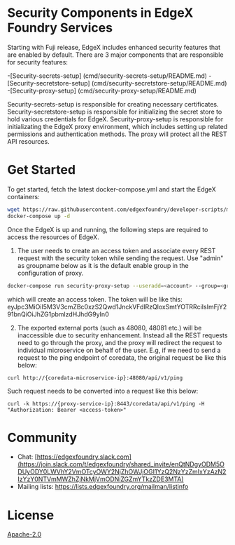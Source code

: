 # Security Components in EdgeX Foundry Services

Starting with Fuji release, EdgeX includes enhanced security features that are enabled by default. There are 3 major components that are responsible for security features: 

-[Security-secrets-setup] (cmd/security-secrets-setup/README.md)
-[Security-secretstore-setup] (cmd/security-secretstore-setup/README.md)
-[Security-proxy-setup] (cmd/security-proxy-setup/README.md)

Security-secrets-setup is responsible for creating necessary certificates. Security-secretstore-setup is responsible for initializing the secret store to hold various credentials for EdgeX. Security-proxy-setup is responsible for initializating the EdgeX proxy environment, which includes setting up related permissions and authentication methods. The proxy will protect all the REST API resources. 

# Get Started

To get started, fetch the latest docker-compose.yml and start the EdgeX containers:

```sh
wget https://raw.githubusercontent.com/edgexfoundry/developer-scripts/master/releases/fuji/compose-files/docker-compose-fuji-1.1.0.yml
docker-compose up -d
```

Once the EdgeX is up and running, the following steps are required to access the resources of EdgeX.

1. The user needs to create an access token and associate every REST request with the security token
while sending the request. Use "admin" as groupname below as it is the default enable group in the configuration of proxy.

```sh
docker-compose run security-proxy-setup --useradd=<account> --group=<groupname>
```

which will create an access token. The token will be like this: eyJpc3MiOiI5M3V3cmZBc0xzS2Qwd1JnckVFdlRzQloxSmtYOTRRciIsImFjY291bnQiOiJhZG1pbmlzdHJhdG9yIn0

2. The exported external ports (such as 48080, 48081 etc.) will be inaccessible due to security enhancement. Instead all the REST requests need to go through the proxy, and the proxy will redirect the request to individual microservice on behalf of the user.
E.g, if we need to send a request to the ping endpoint of coredata, the original request be like this below:

```
curl http://{coredata-microservice-ip}:48080/api/v1/ping
```

Such request needs to be converted into a request like this below:

```
curl -k https://{proxy-service-ip}:8443/coredata/api/v1/ping -H "Authorization: Bearer <access-token>"
```

# Community

- Chat: [https://edgexfoundry.slack.com](https://join.slack.com/t/edgexfoundry/shared_invite/enQtNDgyODM5ODUyODY0LWVhY2VmOTcyOWY2NjZhOWJjOGI1YzQ2NzYzZmIxYzAzN2IzYzY0NTVmMWZhZjNkMjVmODNiZGZmYTkzZDE3MTA)
- Mailing lists: https://lists.edgexfoundry.org/mailman/listinfo

# License

[Apache-2.0](LICENSE)
